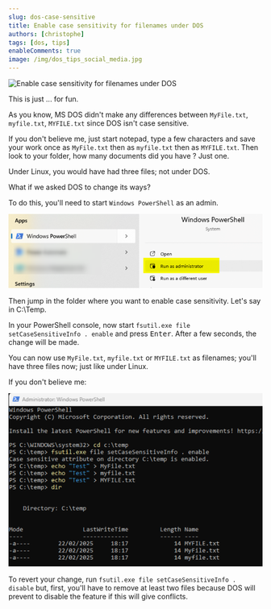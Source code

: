 ```yaml
---
slug: dos-case-sensitive
title: Enable case sensitivity for filenames under DOS
authors: [christophe]
tags: [dos, tips]
enableComments: true
image: /img/dos_tips_social_media.jpg
---
```

![Enable case sensitivity for filenames under DOS](/img/dos_tips_banner.jpg)

This is just ... for fun.

As you know, MS DOS didn't make any differences between `MyFile.txt`, `myfile.txt`, `MYFILE.txt` since DOS isn't case sensitive.

If you don't believe me, just start notepad, type a few characters and save your work once as `MyFile.txt` then as `myfile.txt` then as `MYFILE.txt`. Then look to your folder, how many documents did you have ? Just one.

Under Linux, you would have had three files; not under DOS.

What if we asked DOS to change its ways?

<!-- truncate -->

To do this, you'll need to start `Windows PowerShell` as an admin.

![Start PowerShell as an admin](./images/powershell_admin.png)

Then jump in the folder where you want to enable case sensitivity. Let's say in C:\Temp.

In your PowerShell console, now start `fsutil.exe file setCaseSensitiveInfo . enable` and press <kbd>Enter</kbd>. After a few seconds, the change will be made.

You can now use `MyFile.txt`, `myfile.txt` or `MYFILE.txt` as filenames; you'll have three files now; just like under Linux.

If you don't believe me:

![Case sensitivity has been enabled](./images/case_sensitivity_enabled.png)

To revert your change, run `fsutil.exe file setCaseSensitiveInfo . disable` but, first, you'll have to remove at least two files because DOS will prevent to disable the feature if this will give conflicts.